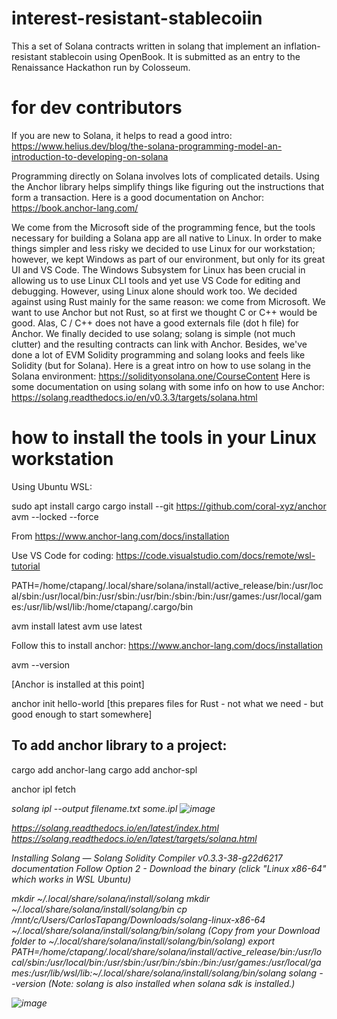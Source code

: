 # interest-resistant-stablecoiin
This a set of Solana contracts written in solang that implement an inflation-resistant stablecoin using OpenBook. It is submitted as an entry to the Renaissance Hackathon run by Colosseum.

# for dev contributors
If you are new to Solana, it helps to read a good intro: https://www.helius.dev/blog/the-solana-programming-model-an-introduction-to-developing-on-solana

Programming directly on Solana involves lots of complicated details. Using the Anchor library helps simplify things like figuring out the instructions that form a transaction. Here is a good documentation on Anchor: https://book.anchor-lang.com/

We come from the Microsoft side of the programming fence, but the tools necessary for building a Solana app are all native to Linux. In order to make things simpler and less risky we decided to use Linux for our workstation; however, we kept Windows as part of our environment, but only for its great UI and VS Code. The Windows Subsystem for Linux has been crucial in allowing us to use Linux CLI tools and yet use VS Code for editing and debugging. However, using Linux alone should work too.
We decided against using Rust mainly for the same reason: we come from Microsoft. We want to use Anchor but not Rust, so at first we thought C or C++ would be good. Alas, C / C++ does not have a good externals file (dot h file) for Anchor. We finally decided to use solang; solang is simple (not much clutter) and the resulting contracts can link with Anchor. Besides, we've done a lot of EVM Solidity programming and solang looks and feels like Solidity (but for Solana).
Here is a great intro on how to use solang in the Solana environment: https://solidityonsolana.one/CourseContent
Here is some documentation on using solang with some info on how to use Anchor: https://solang.readthedocs.io/en/v0.3.3/targets/solana.html

# how to install the tools in your Linux workstation
Using Ubuntu WSL:

sudo apt install cargo
cargo install --git https://github.com/coral-xyz/anchor avm --locked --force

From <https://www.anchor-lang.com/docs/installation> 

Use VS Code for coding:
https://code.visualstudio.com/docs/remote/wsl-tutorial

PATH=/home/ctapang/.local/share/solana/install/active_release/bin:/usr/local/sbin:/usr/local/bin:/usr/sbin:/usr/bin:/sbin:/bin:/usr/games:/usr/local/games:/usr/lib/wsl/lib:/home/ctapang/.cargo/bin

avm install latest
avm use latest

Follow this to install anchor:
https://www.anchor-lang.com/docs/installation

avm --version

[Anchor is installed at this point]

anchor init hello-world
[this prepares files for Rust - not what we need - but good enough to start somewhere]

## To add anchor library to a project:
cargo add anchor-lang
cargo add anchor-spl

anchor ipl fetch <address>
solang ipl --output filename.txt some.ipl
![image](https://github.com/PureMoney/interest-resistant-stablecoiin/assets/2825510/6b1f3b4a-fb8f-4e28-853c-e5e1249947a9)

https://solang.readthedocs.io/en/latest/index.html
https://solang.readthedocs.io/en/latest/targets/solana.html

Installing Solang — Solang Solidity Compiler v0.3.3-38-g22d6217 documentation
Follow Option 2 - Download the binary
(click "Linux x86-64" which works in WSL Ubuntu)

mkdir ~/.local/share/solana/install/solang
mkdir ~/.local/share/solana/install/solang/bin
cp /mnt/c/Users/CarlosTapang/Downloads/solang-linux-x86-64 ~/.local/share/solana/install/solang/bin/solang
(Copy from your Download folder to ~/.local/share/solana/install/solang/bin/solang)
export PATH=/home/ctapang/.local/share/solana/install/active_release/bin:/usr/local/sbin:/usr/local/bin:/usr/sbin:/usr/bin:/sbin:/bin:/usr/games:/usr/local/games:/usr/lib/wsl/lib:~/.local/share/solana/install/solang/bin/solang
solang --version
(Note: solang is also installed when solana sdk is installed.)

![image](https://github.com/PureMoney/interest-resistant-stablecoiin/assets/2825510/45316ee0-83d8-433d-bbd2-dd8ea2194f6d)
